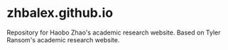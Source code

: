 # zhbalex.github.io
Repository for Haobo Zhao's academic research website.
Based on Tyler Ransom's academic research website.
